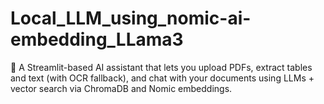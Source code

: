 # Local_LLM_using_nomic-ai-embedding_LLama3
🧠 A Streamlit-based AI assistant that lets you upload PDFs, extract tables and text (with OCR fallback), and chat with your documents using LLMs + vector search via ChromaDB and Nomic embeddings.
